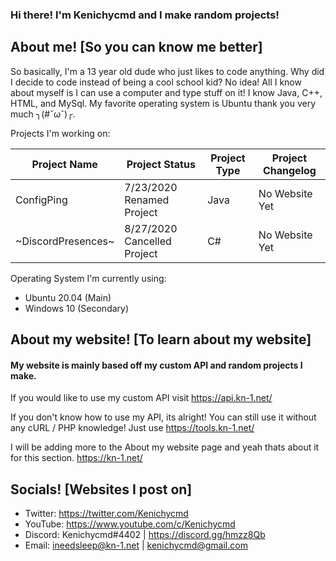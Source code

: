 ### Hi there! I'm Kenichycmd and I make random projects!
## About me! [So you can know me better]
So basically, I'm a 13 year old dude who just likes to code anything. Why did I decide to code instead of being a cool school kid? No idea! All I know about myself is I can use a computer and type stuff on it! I know Java, C++, HTML, and MySql. My favorite operating system is Ubuntu thank you very much ╮(#ˇωˇ)╭.

Projects I'm working on:
  
  | Project Name        | Project Status                | Project Type | Project Changelog |
  | ------------------- | ----------------------------- | ------------ | ----------------- |
  | ConfigPing          | 7/23/2020 Renamed Project     | Java         | No Website Yet    |
  | ~DiscordPresences~  | 8/27/2020 Cancelled Project   | C#           | No Website Yet    |
 
 Operating System I'm currently using:
 - Ubuntu 20.04 (Main)
 - Windows 10 (Secondary)
 
## About my website! [To learn about my website]

#### My website is mainly based off my custom API and random projects I make.

If you would like to use my custom API visit https://api.kn-1.net/

If you don't know how to use my API, its alright! You can still use it without any cURL / PHP knowledge! Just use https://tools.kn-1.net/

I will be adding more to the About my website page and yeah thats about it for this section. https://kn-1.net/

## Socials! [Websites I post on]

* Twitter: https://twitter.com/Kenichycmd
* YouTube: https://www.youtube.com/c/Kenichycmd
* Discord: Kenichycmd#4402 | https://discord.gg/hmzz8Qb
* Email: ineedsleep@kn-1.net | kenichycmd@gmail.com
